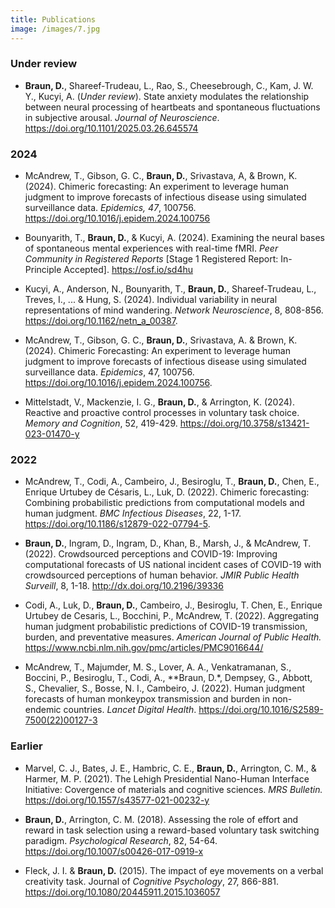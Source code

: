 ```yaml
---
title: Publications
image: /images/7.jpg
---
```


### Under review

* **Braun, D.**, Shareef-Trudeau, L., Rao, S., Cheesebrough, C., Kam, J. W. Y., Kucyi, A. 
(*Under review*). State anxiety modulates the relationship between neural processing
of heartbeats and spontaneous fluctuations in subjective arousal. *Journal of Neuroscience*.
https://doi.org/10.1101/2025.03.26.645574 

### 2024

* McAndrew, T., Gibson, G. C., **Braun, D.**, Srivastava, A, & Brown, K. (2024). Chimeric forecasting: An
experiment to leverage human judgment to improve forecasts of infectious disease using simulated
surveillance data. *Epidemics, 47*, 100756. https://doi.org/10.1016/j.epidem.2024.100756

* Bounyarith, T., **Braun, D.**, & Kucyi, A. (2024). Examining the neural bases of spontaneous mental
experiences with real-time fMRI. *Peer Community in Registered Reports* [Stage 1 Registered Report: In-
Principle Accepted]. https://osf.io/sd4hu

* Kucyi, A., Anderson, N., Bounyarith, T., **Braun, D.**, Shareef-Trudeau, L., Treves, I., ... & Hung, S. (2024).
Individual variability in neural representations of mind wandering. *Network Neuroscience*, 8, 808-856.
https://doi.org/10.1162/netn_a_00387.

* McAndrew, T., Gibson, G. C., **Braun, D.**, Srivastava, A. & Brown, K. (2024). Chimeric Forecasting: An
experiment to leverage human judgment to improve forecasts of infectious disease using simulated
surveillance data. *Epidemics*, 47, 100756. https://doi.org/10.1016/j.epidem.2024.100756.

* Mittelstadt, V., Mackenzie, I. G., **Braun, D.**, & Arrington, K. (2024). Reactive and proactive control
processes in voluntary task choice. *Memory and Cognition*, 52, 419-429.
https://doi.org/10.3758/s13421-023-01470-y

### 2022

* McAndrew, T., Codi, A., Cambeiro, J., Besiroglu, T., **Braun, D.**, Chen, E., Enrique Urtubey de Césaris, L.,
Luk, D. (2022). Chimeric forecasting: Combining probabilistic predictions from computational models and
human judgment. *BMC Infectious Diseases*, 22, 1-17. https://doi.org/10.1186/s12879-022-07794-5.

* **Braun, D.**, Ingram, D., Ingram, D., Khan, B., Marsh, J., & McAndrew, T. (2022). Crowdsourced
perceptions and COVID-19: Improving computational forecasts of US national incident cases of COVID-19
with crowdsourced perceptions of human behavior. *JMIR Public Health Surveill*, 8, 1-18.
http://dx.doi.org/10.2196/39336

* Codi, A., Luk, D., **Braun, D.**, Cambeiro, J., Besiroglu, T. Chen, E., Enrique Urtubey de Cesaris, L.,
Bocchini, P., McAndrew, T. (2022). Aggregating human judgment probabilistic predictions of COVID-19
transmission, burden, and preventative measures. *American Journal of Public Health.*
https://www.ncbi.nlm.nih.gov/pmc/articles/PMC9016644/

* McAndrew, T., Majumder, M. S., Lover, A. A., Venkatramanan, S., Boccini, P., Besiroglu, T., Codi, A.,
**Braun, D.*, Dempsey, G., Abbott, S., Chevalier, S., Bosse, N. I., Cambeiro, J. (2022). Human judgment
forecasts of human monkeypox transmission and burden in non-endemic countries. *Lancet Digital Health*.
https://doi.org/10.1016/S2589-7500(22)00127-3

### Earlier

* Marvel, C. J., Bates, J. E., Hambric, C. E., **Braun, D.**, Arrington, C. M., & Harmer, M. P. (2021). The
Lehigh Presidential Nano-Human Interface Initiative: Covergence of materials and cognitive sciences. 
*MRS Bulletin.* https://doi.org/10.1557/s43577-021-00232-y

* **Braun, D.**, Arrington, C. M. (2018). Assessing the role of effort and reward in task selection using a
reward-based voluntary task switching paradigm. *Psychological Research*, 82, 54-64.
https://doi.org/10.1007/s00426-017-0919-x

* Fleck, J. I. & **Braun, D.** (2015). The impact of eye movements on a verbal creativity task. Journal of
*Cognitive Psychology*, 27, 866-881. https://doi.org/10.1080/20445911.2015.1036057